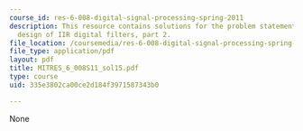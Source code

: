 ```yaml
---
course_id: res-6-008-digital-signal-processing-spring-2011
description: This resource contains solutions for the problem statements related to
  design of IIR digital filters, part 2.
file_location: /coursemedia/res-6-008-digital-signal-processing-spring-2011/335e3802ca00ce2d184f3971587343b0_MITRES_6_008S11_sol15.pdf
file_type: application/pdf
layout: pdf
title: MITRES_6_008S11_sol15.pdf
type: course
uid: 335e3802ca00ce2d184f3971587343b0

---
```

None